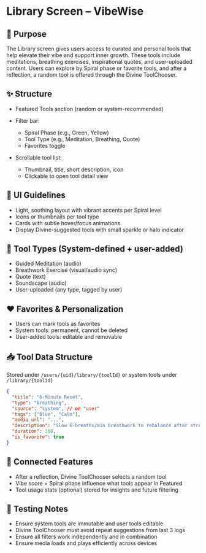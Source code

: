 # Library Screen – VibeWise

## 🧭 Purpose

The Library screen gives users access to curated and personal tools that help elevate their vibe and support inner growth. These tools include meditations, breathing exercises, inspirational quotes, and user-uploaded content. Users can explore by Spiral phase or favorite tools, and after a reflection, a random tool is offered through the Divine ToolChooser.

## ✨ Structure

* Featured Tools section (random or system-recommended)
* Filter bar:

  * Spiral Phase (e.g., Green, Yellow)
  * Tool Type (e.g., Meditation, Breathing, Quote)
  * Favorites toggle
* Scrollable tool list:

  * Thumbnail, title, short description, icon
  * Clickable to open tool detail view

## 🎨 UI Guidelines

* Light, soothing layout with vibrant accents per Spiral level
* Icons or thumbnails per tool type
* Cards with subtle hover/focus animations
* Display Divine-suggested tools with small sparkle or halo indicator

## 🧰 Tool Types (System-defined + user-added)

* Guided Meditation (audio)
* Breathwork Exercise (visual/audio sync)
* Quote (text)
* Soundscape (audio)
* User-uploaded (any type, tagged by user)

## ❤️ Favorites & Personalization

* Users can mark tools as favorites
* System tools: permanent, cannot be deleted
* User-added tools: editable and removable

## 📥 Tool Data Structure

Stored under `/users/{uid}/library/{toolId}` or system tools under `/library/{toolId}`

```json
{
  "title": "6-Minute Reset",
  "type": "breathing",
  "source": "system", // or "user"
  "tags": ["Blue", "Calm"],
  "media_url": "...",
  "description": "Slow 6-breaths/min breathwork to rebalance after stress",
  "duration": 360,
  "is_favorite": true
}
```

## 🔁 Connected Features

* After a reflection, Divine ToolChooser selects a random tool
* Vibe score + Spiral phase influence what tools appear in Featured
* Tool usage stats (optional) stored for insights and future filtering

## 🧪 Testing Notes

* Ensure system tools are immutable and user tools editable
* Divine ToolChooser must avoid repeat suggestions from last 3 logs
* Ensure all filters work independently and in combination
* Ensure media loads and plays efficiently across devices
